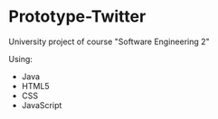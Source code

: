 # Prototype-Twitter
University project of course "Software Engineering 2"

Using:
- Java
- HTML5
- CSS
- JavaScript
